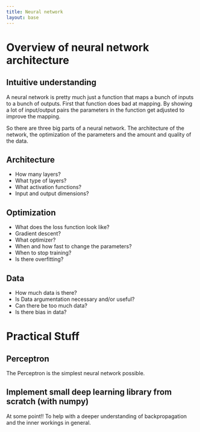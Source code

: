 ```yaml
---
title: Neural network
layout: base
---
```


# Overview of neural network architecture

## Intuitive understanding

A neural network is pretty much just a function that maps a bunch of inputs to a bunch of outputs. First that function does bad at mapping. By showing a lot of input/output pairs the parameters in the function get adjusted to improve the mapping.

So there are three big parts of a neural network. The architecture of the network, the optimization of the parameters and the amount and quality of the data.

## Architecture

- How many layers?
- What type of layers?
- What activation functions?
- Input and output dimensions?

## Optimization

- What does the loss function look like?
- Gradient descent?
- What optimizer?
- When and how fast to change the parameters?
- When to stop training?
- Is there overfitting?

## Data

- How much data is there?
- Is Data argumentation necessary and/or useful?
- Can there be too much data?
- Is there bias in data?

# Practical Stuff

## Perceptron

The Perceptron is the simplest neural network possible.

## Implement small deep learning library from scratch (with numpy)

At some point!! To help with a deeper understanding of backpropagation and the inner workings in general.


